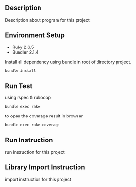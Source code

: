 ## Description
Description about program for this project

## Environment Setup
- Ruby 2.6.5
- Bundler 2.1.4

Install all dependency using bundle in root of directory project.
```bash
bundle install
```

## Run Test
using rspec & rubocop
```bash
bundle exec rake
```

to open the coverage result in browser
```bash
bundle exec rake coverage
```

## Run Instruction
run instruction for this project

## Library Import Instruction
import instruction for this project
